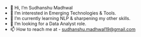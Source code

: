 - 👋 Hi, I’m Sudhanshu Madhwal
- 👀 I’m interested in Emerging Technologies & Tools.
- 🌱 I’m currently learning NLP & sharpening my other skills.
- 💞️ I’m looking for a Data Analyst role.
- 📫 How to reach me at - sudhanshu.madhwal19@gmail.com

<!---
Sudhanshu19Madhwal/Sudhanshu19Madhwal is a ✨ special ✨ repository because its `README.md` (this file) appears on your GitHub profile.
You can click the Preview link to take a look at your changes.
--->
